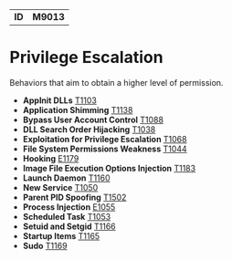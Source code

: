 |||
|--|-----|
|**ID**|**M9013**|

# Privilege Escalation #
Behaviors that aim to obtain a higher level of permission.

* **AppInit DLLs** [T1103](https://github.com/MBCProject/mbc-markdown/blob/master/persistence/appinit-dlls.md)
* **Application Shimming** [T1138](https://github.com/MBCProject/mbc-markdown/blob/master/privilege-escalation/app-shimming.md)
* **Bypass User Account Control** [T1088](https://github.com/MBCProject/mbc-markdown/blob/master/defense-evasion/bypass-user-acct-cntl.md)
* **DLL Search Order Hijacking** [T1038](https://github.com/MBCProject/mbc-markdown/blob/master/privilege-escalation/dll-search-order-hijack.md)
* **Exploitation for Privilege Escalation** [T1068](https://github.com/MBCProject/mbc-markdown/blob/master/privilege-escalation/exploit-priv-escalate.md)
* **File System Permissions Weakness** [T1044](https://github.com/MBCProject/mbc-markdown/blob/master/privilege-escalation/file-system-perm-weakness.md)
* **Hooking** [E1179](https://github.com/MBCProject/mbc-markdown/blob/master/credential-access/hooking.md)
* **Image File Execution Options Injection** [T1183](https://github.com/MBCProject/mbc-markdown/blob/master/defense-evasion/image-file-exe-opt-inj.md)
* **Launch Daemon** [T1160](https://github.com/MBCProject/mbc-markdown/blob/master/privilege-escalation/launch-daemon.md)
* **New Service** [T1050](https://github.com/MBCProject/mbc-markdown/blob/master/persistence/new-service.md)
* **Parent PID Spoofing** [T1502](https://github.com/MBCProject/mbc-markdown/blob/master/defense-evasion/parent-pid-spoof.md)
* **Process Injection** [E1055](https://github.com/MBCProject/mbc-markdown/blob/master/defense-evasion/process-inject.md)
* **Scheduled Task** [T1053](https://github.com/MBCProject/mbc-markdown/blob/master/execution/scheduled-task.md)
* **Setuid and Setgid** [T1166](https://github.com/MBCProject/mbc-markdown/blob/master/privilege-escalation/setuid-setgid.md)
* **Startup Items** [T1165](https://github.com/MBCProject/mbc-markdown/blob/master/persistence/startup-items.md)
* **Sudo** [T1169](https://github.com/MBCProject/mbc-markdown/blob/master/privilege-escalation/sudo.md)